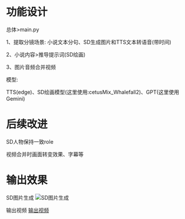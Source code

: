 <!--
 * @Author: Sanfor Chow
 * @Date: 2024-01-31 03:53:52
 * @LastEditors: Sanfor Chow
 * @LastEditTime: 2024-04-16 17:46:07
 * @FilePath: /story-vision/README.md
-->

# 功能设计
总体>main.py

1、提取分镜场景: 小说文本分句、SD生成图片和TTS文本转语音(带时间)

2、小说内容>推导提示词(SD绘画)

3、图片音频合并视频

模型:

TTS(edge)、SD绘画模型(这里使用:cetusMix_Whalefall2)、GPT(这里使用Gemini)

# 后续改进

SD人物保持一致role

视频合并时画面转变效果、字幕等


# 输出效果
SD图片生成
![SD图片生成](https://github.com/zhousanfu/story-vision/blob/main/data/img/第1章%20进局子了_1.jpg?raw=true)


输出视频
[输出视频](https://github.com/zhousanfu/story-vision/raw/main/data/video/第1章%20进局子了_out.mp4)
